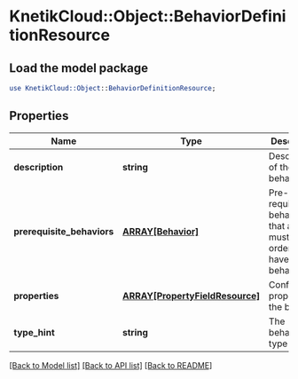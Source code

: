 # KnetikCloud::Object::BehaviorDefinitionResource

## Load the model package
```perl
use KnetikCloud::Object::BehaviorDefinitionResource;
```

## Properties
Name | Type | Description | Notes
------------ | ------------- | ------------- | -------------
**description** | **string** | Description of the behavior | [optional] 
**prerequisite_behaviors** | [**ARRAY[Behavior]**](Behavior.md) | Pre-requisite behaviors that an item must have in order to also have this behavior | [optional] 
**properties** | [**ARRAY[PropertyFieldResource]**](PropertyFieldResource.md) | Configurable properties of the behavior | 
**type_hint** | **string** | The behavior type | 

[[Back to Model list]](../README.md#documentation-for-models) [[Back to API list]](../README.md#documentation-for-api-endpoints) [[Back to README]](../README.md)


